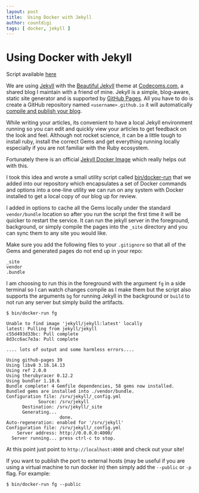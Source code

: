 ```yaml
---
layout: post
title:  Using Docker with Jekyll
author: countdigi
tags: [ docker, jekyll ]
---
```


# Using Docker with Jekyll

Script available [here](https://github.com/codecoms/codecoms.github.io/tree/master/bin/docker-run)

We are using [Jekyll](https://jekyllrb.com/) with the [Beautiful Jekyll](http://deanattali.com/beautiful-jekyll/) theme
at [Codecoms.com](http://codecoms.com), a shared blog I maintain with a friend of mine.
Jekyll is a simple, blog-aware, static site generator and is supported by [GitHub Pages](https://pages.github.com/).
All you have to do is create a GitHub repository named `<username>.github.io`
it will automatically [compile and publish your blog](https://help.github.com/articles/using-jekyll-with-pages/).

While writing your articles, its convenient to have a local Jekyll environment running so you can edit and
quickly view your articles to get feedback on the look and feel. Although not rocket science, it
can be a little tough to install ruby, install the correct Gems and get everything running locally
especially if you are not familiar with the Ruby ecosystem.

Fortunately there is an official [Jekyll Docker Image](https://github.com/jekyll/docker) which really helps out with this.

I took this idea and wrote a small utility script called
[bin/docker-run](https://github.com/codecoms/codecoms.github.io/tree/master/bin/docker-run)
that we added into our repository which encapsulates a set of Docker commands and options into
a one-line utility we can run on any system with Docker installed to get a local copy
of our blog up for review.

I added in options to cache all the Gems locally under the standard `vendor/bundle` location
so after you run the script the first time it
will be quicker to restart the service. It can run the jekyll server in the foreground, background,
or simply compile the pages into the `_site` directory and you can sync them to any site you would like.

Make sure you add the following files to your `.gitignore` so that all of the Gems and generated
pages do not end up in your repo:

    _site
    vendor
    .bundle

I am choosing to run this in the foreground with the argument `fg` in a side terminal so I can
watch changes compile as I make them but the script also supports the arguments `bg` for
running Jekyll in the background or `build` to not run any server but simply build the artifacts.

    $ bin/docker-run fg

    Unable to find image 'jekyll/jekyll:latest' locally
    latest: Pulling from jekyll/jekyll
    c55d493d33bc: Pull complete
    8d3cc6ac7e3a: Pull complete

    .... lots of output and some harmless errors....

    Using github-pages 39
    Using libv8 3.16.14.13
    Using ref 2.0.0
    Using therubyracer 0.12.2
    Using bundler 1.10.6
    Bundle complete! 4 Gemfile dependencies, 58 gems now installed.
    Bundled gems are installed into ./vendor/bundle.
    Configuration file: /srv/jekyll/_config.yml
                Source: /srv/jekyll
          Destination: /srv/jekyll/_site
          Generating...
                        done.
    Auto-regeneration: enabled for '/srv/jekyll'
    Configuration file: /srv/jekyll/_config.yml
        Server address: http://0.0.0.0:4000/
      Server running... press ctrl-c to stop.

At this point just point to `http://localhost:4000` and check out your site!

If you want to publish the port to external hosts (may be useful if you are using a virtual machine
to run docker in) then simply add the `--public` or `-p` flag. For example:

    $ bin/docker-run fg --public

